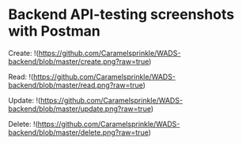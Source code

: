 # Backend API-testing screenshots with Postman

Create:
!(https://github.com/Caramelsprinkle/WADS-backend/blob/master/create.png?raw=true)

Read:
!(https://github.com/Caramelsprinkle/WADS-backend/blob/master/read.png?raw=true)

Update:
!(https://github.com/Caramelsprinkle/WADS-backend/blob/master/update.png?raw=true)

Delete:
!(https://github.com/Caramelsprinkle/WADS-backend/blob/master/delete.png?raw=true)
